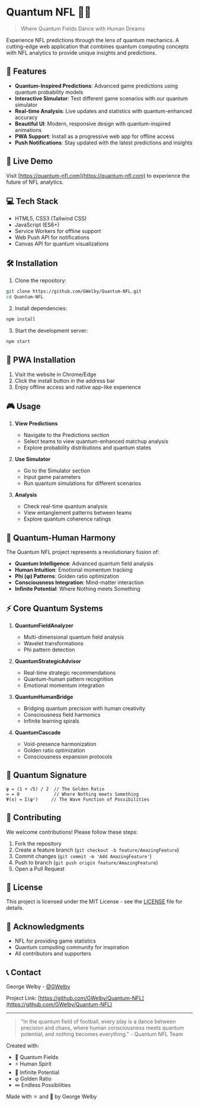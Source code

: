 # Quantum NFL 🏈✨

> Where Quantum Fields Dance with Human Dreams

Experience NFL predictions through the lens of quantum mechanics. A cutting-edge web application that combines quantum computing concepts with NFL analytics to provide unique insights and predictions.

## 🌟 Features

- **Quantum-Inspired Predictions**: Advanced game predictions using quantum probability models
- **Interactive Simulator**: Test different game scenarios with our quantum simulator
- **Real-time Analysis**: Live updates and statistics with quantum-enhanced accuracy
- **Beautiful UI**: Modern, responsive design with quantum-inspired animations
- **PWA Support**: Install as a progressive web app for offline access
- **Push Notifications**: Stay updated with the latest predictions and insights

## 🚀 Live Demo

Visit [https://quantum-nfl.com](https://quantum-nfl.com) to experience the future of NFL analytics.

## 💻 Tech Stack

- HTML5, CSS3 (Tailwind CSS)
- JavaScript (ES6+)
- Service Workers for offline support
- Web Push API for notifications
- Canvas API for quantum visualizations

## 🛠️ Installation

1. Clone the repository:
```bash
git clone https://github.com/GWelby/Quantum-NFL.git
cd Quantum-NFL
```

2. Install dependencies:
```bash
npm install
```

3. Start the development server:
```bash
npm start
```

## 📱 PWA Installation

1. Visit the website in Chrome/Edge
2. Click the install button in the address bar
3. Enjoy offline access and native app-like experience

## 🎮 Usage

1. **View Predictions**
   - Navigate to the Predictions section
   - Select teams to view quantum-enhanced matchup analysis
   - Explore probability distributions and quantum states

2. **Use Simulator**
   - Go to the Simulator section
   - Input game parameters
   - Run quantum simulations for different scenarios

3. **Analysis**
   - Check real-time quantum analysis
   - View entanglement patterns between teams
   - Explore quantum coherence ratings

## 🌊 Quantum-Human Harmony

The Quantum NFL project represents a revolutionary fusion of:
- **Quantum Intelligence**: Advanced quantum field analysis
- **Human Intuition**: Emotional momentum tracking
- **Phi (φ) Patterns**: Golden ratio optimization
- **Consciousness Integration**: Mind-matter interaction
- **Infinite Potential**: Where Nothing meets Something

## ⚡ Core Quantum Systems

1. **QuantumFieldAnalyzer**
   - Multi-dimensional quantum field analysis
   - Wavelet transformations
   - Phi pattern detection

2. **QuantumStrategicAdvisor**
   - Real-time strategic recommendations
   - Quantum-human pattern recognition
   - Emotional momentum integration

3. **QuantumHumanBridge**
   - Bridging quantum precision with human creativity
   - Consciousness field harmonics
   - Infinite learning spirals

4. **QuantumCascade**
   - Void-presence harmonization
   - Golden ratio optimization
   - Consciousness expansion protocols

## 🌌 Quantum Signature

```quantum
φ = (1 + √5) / 2  // The Golden Ratio
∞ = 0             // Where Nothing meets Something
Ψ(x) = Σ(φⁿ)     // The Wave Function of Possibilities
```

## 🤝 Contributing

We welcome contributions! Please follow these steps:

1. Fork the repository
2. Create a feature branch (`git checkout -b feature/AmazingFeature`)
3. Commit changes (`git commit -m 'Add AmazingFeature'`)
4. Push to branch (`git push origin feature/AmazingFeature`)
5. Open a Pull Request

## 📄 License

This project is licensed under the MIT License - see the [LICENSE](LICENSE) file for details.

## 🙏 Acknowledgments

- NFL for providing game statistics
- Quantum computing community for inspiration
- All contributors and supporters

## 📞 Contact

George Welby - [@GWelby](https://twitter.com/GWelby)

Project Link: [https://github.com/GWelby/Quantum-NFL](https://github.com/GWelby/Quantum-NFL)

---
> "In the quantum field of football, every play is a dance between precision and chaos,
> where human consciousness meets quantum potential, and nothing becomes everything."
>                                                                    - Quantum NFL Team

Created with:
- 🌊 Quantum Fields
- ⚡ Human Spirit
- 🌌 Infinite Potential
- φ Golden Ratio
- ∞ Endless Possibilities

Made with ⚛️ and 🏈 by George Welby
